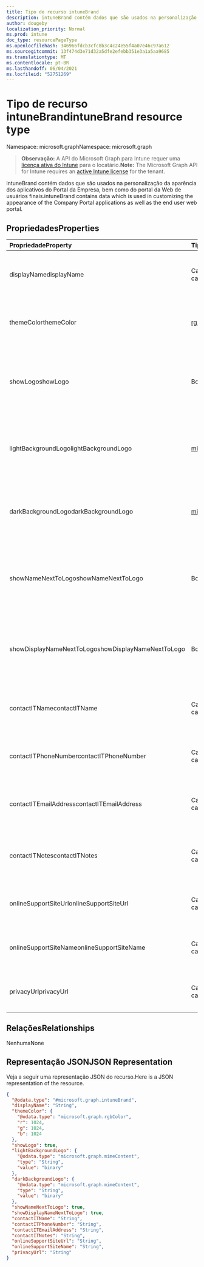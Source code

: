 ```yaml
---
title: Tipo de recurso intuneBrand
description: intuneBrand contém dados que são usados na personalização da aparência dos aplicativos do Portal da Empresa, bem como do portal da Web de usuários finais.
author: dougeby
localization_priority: Normal
ms.prod: intune
doc_type: resourcePageType
ms.openlocfilehash: 346966fdcb3cfc8b3c4c24e55f4a07e46c97a612
ms.sourcegitcommit: 13f474d3e71d32a5dfe2efebb351e3a1a5aa9685
ms.translationtype: MT
ms.contentlocale: pt-BR
ms.lasthandoff: 06/04/2021
ms.locfileid: "52751269"
---
```

# <a name="intunebrand-resource-type"></a><span data-ttu-id="b2ca3-103">Tipo de recurso intuneBrand</span><span class="sxs-lookup"><span data-stu-id="b2ca3-103">intuneBrand resource type</span></span>

<span data-ttu-id="b2ca3-104">Namespace: microsoft.graph</span><span class="sxs-lookup"><span data-stu-id="b2ca3-104">Namespace: microsoft.graph</span></span>

> <span data-ttu-id="b2ca3-105">**Observação:** A API do Microsoft Graph para Intune requer uma [licença ativa do Intune](https://go.microsoft.com/fwlink/?linkid=839381) para o locatário.</span><span class="sxs-lookup"><span data-stu-id="b2ca3-105">**Note:** The Microsoft Graph API for Intune requires an [active Intune license](https://go.microsoft.com/fwlink/?linkid=839381) for the tenant.</span></span>

<span data-ttu-id="b2ca3-106">intuneBrand contém dados que são usados na personalização da aparência dos aplicativos do Portal da Empresa, bem como do portal da Web de usuários finais.</span><span class="sxs-lookup"><span data-stu-id="b2ca3-106">intuneBrand contains data which is used in customizing the appearance of the Company Portal applications as well as the end user web portal.</span></span>

## <a name="properties"></a><span data-ttu-id="b2ca3-107">Propriedades</span><span class="sxs-lookup"><span data-stu-id="b2ca3-107">Properties</span></span>
|<span data-ttu-id="b2ca3-108">Propriedade</span><span class="sxs-lookup"><span data-stu-id="b2ca3-108">Property</span></span>|<span data-ttu-id="b2ca3-109">Tipo</span><span class="sxs-lookup"><span data-stu-id="b2ca3-109">Type</span></span>|<span data-ttu-id="b2ca3-110">Descrição</span><span class="sxs-lookup"><span data-stu-id="b2ca3-110">Description</span></span>|
|:---|:---|:---|
|<span data-ttu-id="b2ca3-111">displayName</span><span class="sxs-lookup"><span data-stu-id="b2ca3-111">displayName</span></span>|<span data-ttu-id="b2ca3-112">Cadeia de caracteres</span><span class="sxs-lookup"><span data-stu-id="b2ca3-112">String</span></span>|<span data-ttu-id="b2ca3-113">Nome da empresa/organização exibido para usuários finais.</span><span class="sxs-lookup"><span data-stu-id="b2ca3-113">Company/organization name that is displayed to end users.</span></span>|
|<span data-ttu-id="b2ca3-114">themeColor</span><span class="sxs-lookup"><span data-stu-id="b2ca3-114">themeColor</span></span>|[<span data-ttu-id="b2ca3-115">rgbColor</span><span class="sxs-lookup"><span data-stu-id="b2ca3-115">rgbColor</span></span>](../resources/intune-onboarding-rgbcolor.md)|<span data-ttu-id="b2ca3-116">Cor de tema principal usado nos aplicativos e no portal da Web do Portal da Empresa.</span><span class="sxs-lookup"><span data-stu-id="b2ca3-116">Primary theme color used in the Company Portal applications and web portal.</span></span>|
|<span data-ttu-id="b2ca3-117">showLogo</span><span class="sxs-lookup"><span data-stu-id="b2ca3-117">showLogo</span></span>|<span data-ttu-id="b2ca3-118">Booliano</span><span class="sxs-lookup"><span data-stu-id="b2ca3-118">Boolean</span></span>|<span data-ttu-id="b2ca3-119">Booliano que indica se as imagens de logotipo fornecidas pelo administrador serão exibidas ou não.</span><span class="sxs-lookup"><span data-stu-id="b2ca3-119">Boolean that represents whether the administrator-supplied logo images are shown or not shown.</span></span>|
|<span data-ttu-id="b2ca3-120">lightBackgroundLogo</span><span class="sxs-lookup"><span data-stu-id="b2ca3-120">lightBackgroundLogo</span></span>|[<span data-ttu-id="b2ca3-121">mimeContent</span><span class="sxs-lookup"><span data-stu-id="b2ca3-121">mimeContent</span></span>](../resources/intune-shared-mimecontent.md)|<span data-ttu-id="b2ca3-122">Imagem do logotipo exibida nos aplicativos do Portal da Empresa que têm um plano de fundo claro atrás do logotipo.</span><span class="sxs-lookup"><span data-stu-id="b2ca3-122">Logo image displayed in Company Portal apps which have a light background behind the logo.</span></span>|
|<span data-ttu-id="b2ca3-123">darkBackgroundLogo</span><span class="sxs-lookup"><span data-stu-id="b2ca3-123">darkBackgroundLogo</span></span>|[<span data-ttu-id="b2ca3-124">mimeContent</span><span class="sxs-lookup"><span data-stu-id="b2ca3-124">mimeContent</span></span>](../resources/intune-shared-mimecontent.md)|<span data-ttu-id="b2ca3-125">Imagem do logotipo exibida nos aplicativos do Portal da Empresa que têm um plano de fundo escuro atrás do logotipo.</span><span class="sxs-lookup"><span data-stu-id="b2ca3-125">Logo image displayed in Company Portal apps which have a dark background behind the logo.</span></span>|
|<span data-ttu-id="b2ca3-126">showNameNextToLogo</span><span class="sxs-lookup"><span data-stu-id="b2ca3-126">showNameNextToLogo</span></span>|<span data-ttu-id="b2ca3-127">Booliano</span><span class="sxs-lookup"><span data-stu-id="b2ca3-127">Boolean</span></span>|<span data-ttu-id="b2ca3-128">Booliano que indica se o nome de exibição fornecido pelo administrador será exibido ao lado da imagem do logotipo.</span><span class="sxs-lookup"><span data-stu-id="b2ca3-128">Boolean that represents whether the administrator-supplied display name will be shown next to the logo image.</span></span>|
|<span data-ttu-id="b2ca3-129">showDisplayNameNextToLogo</span><span class="sxs-lookup"><span data-stu-id="b2ca3-129">showDisplayNameNextToLogo</span></span>|<span data-ttu-id="b2ca3-130">Booliano</span><span class="sxs-lookup"><span data-stu-id="b2ca3-130">Boolean</span></span>|<span data-ttu-id="b2ca3-131">Booliano que indica se o nome de exibição fornecido pelo administrador será exibido ao lado da imagem do logotipo.</span><span class="sxs-lookup"><span data-stu-id="b2ca3-131">Boolean that represents whether the administrator-supplied display name will be shown next to the logo image.</span></span>|
|<span data-ttu-id="b2ca3-132">contactITName</span><span class="sxs-lookup"><span data-stu-id="b2ca3-132">contactITName</span></span>|<span data-ttu-id="b2ca3-133">Cadeia de caracteres</span><span class="sxs-lookup"><span data-stu-id="b2ca3-133">String</span></span>|<span data-ttu-id="b2ca3-134">Nome da pessoa/organização responsável pelo suporte de TI.</span><span class="sxs-lookup"><span data-stu-id="b2ca3-134">Name of the person/organization responsible for IT support.</span></span>|
|<span data-ttu-id="b2ca3-135">contactITPhoneNumber</span><span class="sxs-lookup"><span data-stu-id="b2ca3-135">contactITPhoneNumber</span></span>|<span data-ttu-id="b2ca3-136">Cadeia de caracteres</span><span class="sxs-lookup"><span data-stu-id="b2ca3-136">String</span></span>|<span data-ttu-id="b2ca3-137">Número de telefone da pessoa/organização responsável pelo suporte de TI.</span><span class="sxs-lookup"><span data-stu-id="b2ca3-137">Phone number of the person/organization responsible for IT support.</span></span>|
|<span data-ttu-id="b2ca3-138">contactITEmailAddress</span><span class="sxs-lookup"><span data-stu-id="b2ca3-138">contactITEmailAddress</span></span>|<span data-ttu-id="b2ca3-139">Cadeia de caracteres</span><span class="sxs-lookup"><span data-stu-id="b2ca3-139">String</span></span>|<span data-ttu-id="b2ca3-140">Endereço de email da pessoa/organização responsável pelo suporte de TI.</span><span class="sxs-lookup"><span data-stu-id="b2ca3-140">Email address of the person/organization responsible for IT support.</span></span>|
|<span data-ttu-id="b2ca3-141">contactITNotes</span><span class="sxs-lookup"><span data-stu-id="b2ca3-141">contactITNotes</span></span>|<span data-ttu-id="b2ca3-142">Cadeia de caracteres</span><span class="sxs-lookup"><span data-stu-id="b2ca3-142">String</span></span>|<span data-ttu-id="b2ca3-143">Comentários de texto relacionados à pessoa/organização responsável pelo suporte de TI.</span><span class="sxs-lookup"><span data-stu-id="b2ca3-143">Text comments regarding the person/organization responsible for IT support.</span></span>|
|<span data-ttu-id="b2ca3-144">onlineSupportSiteUrl</span><span class="sxs-lookup"><span data-stu-id="b2ca3-144">onlineSupportSiteUrl</span></span>|<span data-ttu-id="b2ca3-145">Cadeia de caracteres</span><span class="sxs-lookup"><span data-stu-id="b2ca3-145">String</span></span>|<span data-ttu-id="b2ca3-146">URL do site de assistência técnica de TI da empresa/organização.</span><span class="sxs-lookup"><span data-stu-id="b2ca3-146">URL to the company/organization’s IT helpdesk site.</span></span>|
|<span data-ttu-id="b2ca3-147">onlineSupportSiteName</span><span class="sxs-lookup"><span data-stu-id="b2ca3-147">onlineSupportSiteName</span></span>|<span data-ttu-id="b2ca3-148">Cadeia de caracteres</span><span class="sxs-lookup"><span data-stu-id="b2ca3-148">String</span></span>|<span data-ttu-id="b2ca3-149">Nome de exibição do site de assistência técnica de TI da empresa/organização.</span><span class="sxs-lookup"><span data-stu-id="b2ca3-149">Display name of the company/organization’s IT helpdesk site.</span></span>|
|<span data-ttu-id="b2ca3-150">privacyUrl</span><span class="sxs-lookup"><span data-stu-id="b2ca3-150">privacyUrl</span></span>|<span data-ttu-id="b2ca3-151">Cadeia de caracteres</span><span class="sxs-lookup"><span data-stu-id="b2ca3-151">String</span></span>|<span data-ttu-id="b2ca3-152">URL da política de privacidade da empresa/organização.</span><span class="sxs-lookup"><span data-stu-id="b2ca3-152">URL to the company/organization’s privacy policy.</span></span>|

## <a name="relationships"></a><span data-ttu-id="b2ca3-153">Relações</span><span class="sxs-lookup"><span data-stu-id="b2ca3-153">Relationships</span></span>
<span data-ttu-id="b2ca3-154">Nenhuma</span><span class="sxs-lookup"><span data-stu-id="b2ca3-154">None</span></span>

## <a name="json-representation"></a><span data-ttu-id="b2ca3-155">Representação JSON</span><span class="sxs-lookup"><span data-stu-id="b2ca3-155">JSON Representation</span></span>
<span data-ttu-id="b2ca3-156">Veja a seguir uma representação JSON do recurso.</span><span class="sxs-lookup"><span data-stu-id="b2ca3-156">Here is a JSON representation of the resource.</span></span>
<!-- {
  "blockType": "resource",
  "@odata.type": "microsoft.graph.intuneBrand"
}
-->
``` json
{
  "@odata.type": "#microsoft.graph.intuneBrand",
  "displayName": "String",
  "themeColor": {
    "@odata.type": "microsoft.graph.rgbColor",
    "r": 1024,
    "g": 1024,
    "b": 1024
  },
  "showLogo": true,
  "lightBackgroundLogo": {
    "@odata.type": "microsoft.graph.mimeContent",
    "type": "String",
    "value": "binary"
  },
  "darkBackgroundLogo": {
    "@odata.type": "microsoft.graph.mimeContent",
    "type": "String",
    "value": "binary"
  },
  "showNameNextToLogo": true,
  "showDisplayNameNextToLogo": true,
  "contactITName": "String",
  "contactITPhoneNumber": "String",
  "contactITEmailAddress": "String",
  "contactITNotes": "String",
  "onlineSupportSiteUrl": "String",
  "onlineSupportSiteName": "String",
  "privacyUrl": "String"
}
```




